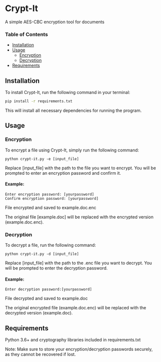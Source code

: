 # Crypt-It


A simple AES-CBC encryption tool for documents

### Table of Contents

* [Installation](#installation)
* [Usage](#usage)
	+ [Encryption](#encryption)
	+ [Decryption](#decryption)
* [Requirements](#requirements)

## Installation

To install Crypt-It, run the following command in your terminal:

```bash
pip install -r requirements.txt
```
This will install all necessary dependencies for running the program.


##  Usage
###  Encryption
To encrypt a file using Crypt-It, simply run the following command:

```python crypt-it.py -e [input_file]```

Replace [input_file] with the path to the file you want to encrypt. You will be prompted to enter an encryption password and confirm it.

####  Example:

```$ python crypt-it.py -e [yourfile].doc
Enter encryption password: [yourpassword]
Confirm encryption password: [yourpassword]
```

File encrypted and saved to example.doc.enc

The original file [example.doc] will be replaced with the encrypted version (example.doc.enc).

###  Decryption
To decrypt a file, run the following command:

```python crypt-it.py -d [input_file]```


Replace [input_file] with the path to the .enc file you want to decrypt. You will be prompted to enter the decryption password.

####    Example:

```$ python crypt-it.py -d example.doc.enc
Enter decryption password:[yourpassword]
```

File decrypted and saved to example.doc

The original encrypted file (example.doc.enc) will be replaced with the decrypted version (example.doc).

##  Requirements
Python 3.6+
 and cryptography libraries included in requirements.txt

Note: Make sure to store your encryption/decryption passwords securely, as they cannot be recovered if lost.
